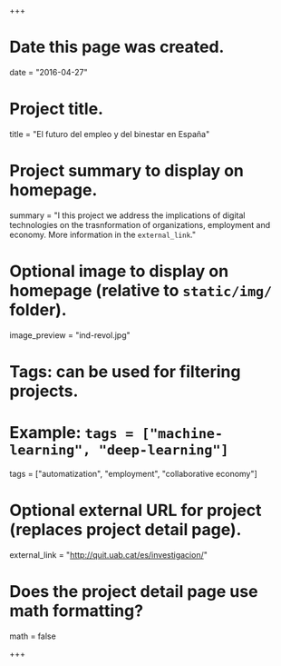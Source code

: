 +++
# Date this page was created.
date = "2016-04-27"

# Project title.
title = "El futuro del empleo y del binestar en España"

# Project summary to display on homepage.
summary = "I this project we address the implications of digital technologies on the trasnformation of organizations, employment and economy. More information in the  `external_link`."

# Optional image to display on homepage (relative to `static/img/` folder).
image_preview = "ind-revol.jpg"

# Tags: can be used for filtering projects.
# Example: `tags = ["machine-learning", "deep-learning"]`
tags = ["automatization", "employment", "collaborative economy"]

# Optional external URL for project (replaces project detail page).
external_link = "http://quit.uab.cat/es/investigacion/"

# Does the project detail page use math formatting?
math = false

+++

